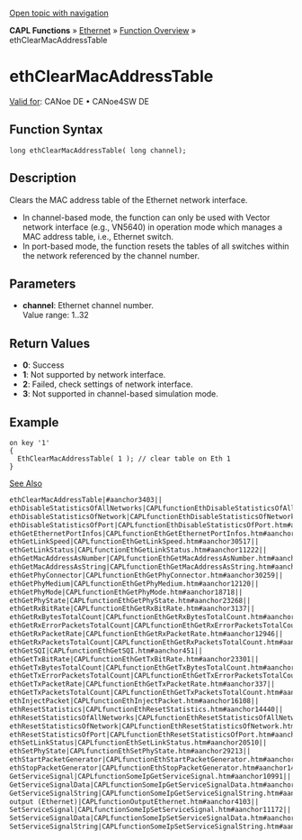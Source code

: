 [Open topic with navigation](../../../../../CANoeDEFamily.htm#Topics/CAPLFunctions/IP/Functions/CAPLfunctionEthClearMacAddressTable.md)

**CAPL Functions** » [Ethernet](../CAPLEthernetStartPage.md) » [Function Overview](../CAPLfunctionsIPOverview.md) » ethClearMacAddressTable

# ethClearMacAddressTable

[Valid for](../../../Shared/FeatureAvailability.md): CANoe DE • CANoe4SW DE

## Function Syntax

```plaintext
long ethClearMacAddressTable( long channel);
```

## Description

Clears the MAC address table of the Ethernet network interface.

- In channel-based mode, the function can only be used with Vector network interface (e.g., VN5640) in operation mode which manages a MAC address table, i.e., Ethernet switch.
- In port-based mode, the function resets the tables of all switches within the network referenced by the channel number.

## Parameters

- **channel**: Ethernet channel number.  
  Value range: 1..32

## Return Values

- **0**: Success
- **1**: Not supported by network interface.
- **2**: Failed, check settings of network interface.
- **3**: Not supported in channel-based simulation mode.

## Example

```plaintext
on key '1'
{
  EthClearMacAddressTable( 1 ); // clear table on Eth 1
}
```

[See Also](javascript:void(0);)

```markdown
ethClearMacAddressTable|#aanchor3403||
ethDisableStatisticsOfAllNetworks|CAPLfunctionEthDisableStatisticsOfAllNetworks.htm#aanchor16238||
ethDisableStatisticsOfNetwork|CAPLfunctionEthDisableStatisticsOfNetwork.htm#aanchor15476||
ethDisableStatisticsOfPort|CAPLfunctionEthDisableStatisticsOfPort.htm#aanchor21071||
ethGetEthernetPortInfos|CAPLfunctionEthGetEthernetPortInfos.htm#aanchor24576||
ethGetLinkSpeed|CAPLfunctionEthGetLinkSpeed.htm#aanchor30517||
ethGetLinkStatus|CAPLfunctionEthGetLinkStatus.htm#aanchor11222||
ethGetMacAddressAsNumber|CAPLfunctionEthGetMacAddressAsNumber.htm#aanchor5705||
ethGetMacAddressAsString|CAPLfunctionEthGetMacAddressAsString.htm#aanchor24343||
ethGetPhyConnector|CAPLfunctionEthGetPhyConnector.htm#aanchor30259||
ethGetPhyMedium|CAPLfunctionEthGetPhyMedium.htm#aanchor12120||
ethGetPhyMode|CAPLfunctionEthGetPhyMode.htm#aanchor18718||
ethGetPhyState|CAPLfunctionEthGetPhyState.htm#aanchor23268||
ethGetRxBitRate|CAPLfunctionEthGetRxBitRate.htm#aanchor3137||
ethGetRxBytesTotalCount|CAPLfunctionEthGetRxBytesTotalCount.htm#aanchor4367||
ethGetRxErrorPacketsTotalCount|CAPLfunctionEthGetRxErrorPacketsTotalCount.htm#aanchor3642||
ethGetRxPacketRate|CAPLfunctionEthGetRxPacketRate.htm#aanchor12946||
ethGetRxPacketsTotalCount|CAPLfunctionEthGetRxPacketsTotalCount.htm#aanchor5448||
ethGetSQI|CAPLfunctionEthGetSQI.htm#aanchor451||
ethGetTxBitRate|CAPLfunctionEthGetTxBitRate.htm#aanchor23301||
ethGetTxBytesTotalCount|CAPLfunctionEthGetTxBytesTotalCount.htm#aanchor7286||
ethGetTxErrorPacketsTotalCount|CAPLfunctionEthGetTxErrorPacketsTotalCount.htm#aanchor28008||
ethGetTxPacketRate|CAPLfunctionEthGetTxPacketRate.htm#aanchor337||
ethGetTxPacketsTotalCount|CAPLfunctionEthGetTxPacketsTotalCount.htm#aanchor24314||
ethInjectPacket|CAPLfunctionEthInjectPacket.htm#aanchor16108||
ethResetStatistics|CAPLfunctionEthResetStatistics.htm#aanchor14440||
ethResetStatisticsOfAllNetworks|CAPLfunctionEthResetStatisticsOfAllNetworks.htm#aanchor14034||
ethResetStatisticsOfNetwork|CAPLfunctionEthResetStatisticsOfNetwork.htm#aanchor3246||
ethResetStatisticsOfPort|CAPLfunctionEthResetStatisticsOfPort.htm#aanchor9834||
ethSetLinkStatus|CAPLfunctionEthSetLinkStatus.htm#aanchor20510||
ethSetPhyState|CAPLfunctionEthSetPhyState.htm#aanchor29213||
ethStartPacketGenerator|CAPLfunctionEthStartPacketGenerator.htm#aanchor17264||
ethStopPacketGenerator|CAPLfunctionEthStopPacketGenerator.htm#aanchor14139||
GetServiceSignal|CAPLfunctionSomeIpGetServiceSignal.htm#aanchor10991||
GetServiceSignalData|CAPLfunctionSomeIpGetServiceSignalData.htm#aanchor3987||
GetServiceSignalString|CAPLfunctionSomeIpGetServiceSignalString.htm#aanchor25810||
output (Ethernet)|CAPLfunctionOutputEthernet.htm#aanchor4103||
SetServiceSignal|CAPLfunctionSomeIpSetServiceSignal.htm#aanchor11172||
SetServiceSignalData|CAPLfunctionSomeIpSetServiceSignalData.htm#aanchor2624||
SetServiceSignalString|CAPLfunctionSomeIpSetServiceSignalString.htm#aanchor5165
```
